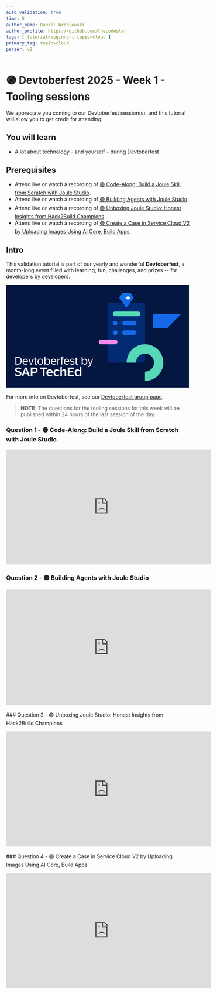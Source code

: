 ```yaml
---
auto_validation: true
time: 5
author_name: Daniel Wroblewski
author_profile: https://github.com/thecodester
tags: [ tutorial>beginner, topic>cloud ]
primary_tag: topic>cloud
parser: v2
---
```

  
# 🟣 Devtoberfest 2025 - Week 1 - Tooling sessions

<!-- description --> We appreciate you coming to our Devtoberfest session(s), and this tutorial will allow you to get credit for attending.

## You will learn

- A lot about technology – and yourself – during Devtoberfest

## Prerequisites

- Attend live or watch a recording of [🟣 Code-Along: Build a Joule Skill from Scratch with Joule Studio](https://www.youtube.com/watch?v=tYm2mwsIuXY).
- Attend live or watch a recording of [🟣 Building Agents with Joule Studio](https://www.youtube.com/watch?v=o5zIoawwKso).
- Attend live or watch a recording of [🟣 Unboxing Joule Studio: Honest Insights from Hack2Build Champions](https://www.youtube.com/watch?v=I5k4FvyDiNg).
- Attend live or watch a recording of [🟣 Create a Case in Service Cloud V2 by Uploading Images Using AI Core, Build Apps](https://www.youtube.com/watch?v=5UgP9JCKLDw).

## Intro

This validation tutorial is part of our yearly and wonderful **Devtoberfest**, a month-long event filled with learning, fun, challenges, and prizes -- for developers by developers. 

![Devtoberfest](devtoberfestBanner2.png) 

For more info on Devtoberfest, see our [Devtoberfest group page](https://community.sap.com/t5/devtoberfest/gh-p/Devtoberfest).

>**NOTE:** The questions for the tooling sessions for this week will be published within 24 hours of the last session of the day. 



### Question 1 - 🟣 Code-Along: Build a Joule Skill from Scratch with Joule Studio

<iframe width="560" height="315" src="https://www.youtube.com/embed/tYm2mwsIuXY" frameborder="0" allowfullscreen></iframe>

### Question 2 - 🟣 Building Agents with Joule Studio

<iframe width="560" height="315" src="https://www.youtube.com/embed/o5zIoawwKso" frameborder="0" allowfullscreen></iframe>

### Question 3 - 🟣 Unboxing Joule Studio: Honest Insights from Hack2Build Champions

<iframe width="560" height="315" src="https://www.youtube.com/embed/I5k4FvyDiNg" frameborder="0" allowfullscreen></iframe>

### Question 4 - 🟣 Create a Case in Service Cloud V2 by Uploading Images Using AI Core, Build Apps

<iframe width="560" height="315" src="https://www.youtube.com/embed/5UgP9JCKLDw" frameborder="0" allowfullscreen></iframe>


 
